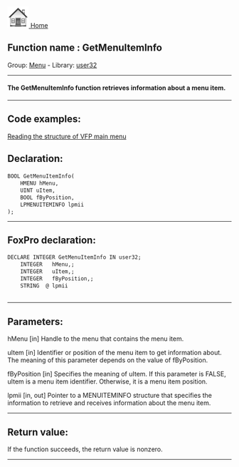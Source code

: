[<img src="../../images/home.png"> Home ](https://github.com/VFPX/Win32API)  

## Function name : GetMenuItemInfo
Group: [Menu](../../functions_group.md#Menu)  -  Library: [user32](../../libraries.md#user32)  
***  


#### The GetMenuItemInfo function retrieves information about a menu item.
***  


## Code examples:
[Reading the structure of VFP main menu](../../samples/sample_337.md)  

## Declaration:
```foxpro  
BOOL GetMenuItemInfo(
	HMENU hMenu,
	UINT uItem,
	BOOL fByPosition,
	LPMENUITEMINFO lpmii
);  
```  
***  


## FoxPro declaration:
```foxpro  
DECLARE INTEGER GetMenuItemInfo IN user32;
	INTEGER   hMenu,;
	INTEGER   uItem,;
	INTEGER   fByPosition,;
	STRING  @ lpmii
  
```  
***  


## Parameters:
hMenu
[in] Handle to the menu that contains the menu item. 

uItem
[in] Identifier or position of the menu item to get information about. The meaning of this parameter depends on the value of fByPosition. 

fByPosition
[in] Specifies the meaning of uItem. If this parameter is FALSE, uItem is a menu item identifier. Otherwise, it is a menu item position. 

lpmii
[in, out] Pointer to a MENUITEMINFO structure that specifies the information to retrieve and receives information about the menu item.  
***  


## Return value:
If the function succeeds, the return value is nonzero.  
***  

